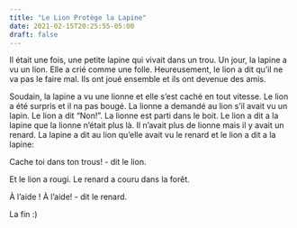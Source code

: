 ```yaml
---
title: "Le Lion Protège la Lapine"
date: 2021-02-15T20:25:55-05:00
draft: false
---
```


Il était une fois, une petite lapine qui vivait dans un trou. Un jour, la lapine a vu un lion. Elle a crié comme une folle. Heureusement, le lion a dit qu’il ne va pas le faire mal. Ils ont joué ensemble et ils ont devenue des amis.

Soudain, la lapine a vu une lionne et elle s’est caché en tout vitesse. Le lion a été surpris et il na pas bougé. La lionne a demandé au lion s’il avait vu un lapin. Le lion a dit “Non!”. La lionne est parti dans le boit. Le lion a dit a la lapine que la lionne n’était plus là. Il n’avait plus de lionne mais il y avait un renard. La lapine a dit au lion qu’elle avait vu le renard et le lion a dit a la lapine:

Cache toi dans ton trous! - dit le lion.

Et le lion a rougi. Le renard a couru dans la forêt.

À l’aide ! À l’aide! - dit le renard.

La fin :)